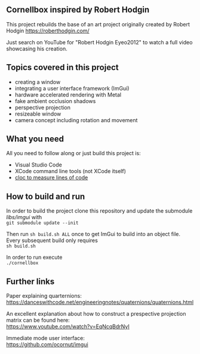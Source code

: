 ## Cornellbox inspired by Robert Hodgin
This project rebuilds the base of an art project originally created by Robert Hodgin https://roberthodgin.com/

Just search on YouTube for "Robert Hodgin Eyeo2012" to watch a full video showcasing his creation.

## Topics covered in this project
- creating a window
- integrating a user interface framework (ImGui)
- hardware accelerated rendering with Metal
- fake ambient occlusion shadows
- perspective projection
- resizeable window
- camera concept including rotation and movement

## What you need

All you need to follow along or just build this project is:

- Visual Studio Code
- XCode command line tools (not XCode itself)
- [cloc to measure lines of code](https://formulae.brew.sh/formula/cloc)


## How to build and run

In order to build the project clone this repository and update the submodule *libs/imgui* with<br>
```git submodule update --init```<br>

Then run ```sh build.sh ALL``` once to get ImGui to build into an object file. Every subsequent build only requires<br>
```sh build.sh``` <br>

In order to run execute <br>
```./cornellbox```

## Further links

Paper explaining quarternions:
https://danceswithcode.net/engineeringnotes/quaternions/quaternions.html

An excellent explanation about how to construct a prespective projection matrix can be found here:<br>
https://www.youtube.com/watch?v=EqNcqBdrNyI

Immediate mode user interface:<br>
https://github.com/ocornut/imgui